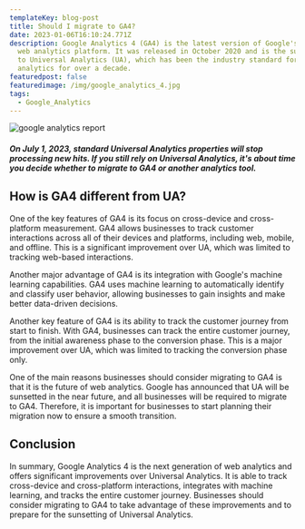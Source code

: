 ```yaml
---
templateKey: blog-post
title: Should I migrate to GA4?
date: 2023-01-06T16:10:24.771Z
description: Google Analytics 4 (GA4) is the latest version of Google's popular
  web analytics platform. It was released in October 2020 and is the successor
  to Universal Analytics (UA), which has been the industry standard for web
  analytics for over a decade.
featuredpost: false
featuredimage: /img/google_analytics_4.jpg
tags:
  - Google_Analytics
---
```

![google analytics report](/img/google_analytics_4.jpg)

<!--StartFragment-->

##### On July 1, 2023, standard Universal Analytics properties will stop processing new hits. If you still rely on Universal Analytics, it's about time you decide whether to migrate to GA4 or another analytics tool.

## How is GA4 different from UA?

One of the key features of GA4 is its focus on cross-device and cross-platform measurement. GA4 allows businesses to track customer interactions across all of their devices and platforms, including web, mobile, and offline. This is a significant improvement over UA, which was limited to tracking web-based interactions.

Another major advantage of GA4 is its integration with Google's machine learning capabilities. GA4 uses machine learning to automatically identify and classify user behavior, allowing businesses to gain insights and make better data-driven decisions.

Another key feature of GA4 is its ability to track the customer journey from start to finish. With GA4, businesses can track the entire customer journey, from the initial awareness phase to the conversion phase. This is a major improvement over UA, which was limited to tracking the conversion phase only.

One of the main reasons businesses should consider migrating to GA4 is that it is the future of web analytics. Google has announced that UA will be sunsetted in the near future, and all businesses will be required to migrate to GA4. Therefore, it is important for businesses to start planning their migration now to ensure a smooth transition.

## **Conclusion**

In summary, Google Analytics 4 is the next generation of web analytics and offers significant improvements over Universal Analytics. It is able to track cross-device and cross-platform interactions, integrates with machine learning, and tracks the entire customer journey. Businesses should consider migrating to GA4 to take advantage of these improvements and to prepare for the sunsetting of Universal Analytics.

<!--EndFragment-->